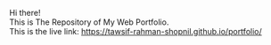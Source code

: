 Hi there!</br>
This is The Repository of My Web Portfolio.</br>
This is the live link: https://tawsif-rahman-shopnil.github.io/portfolio/
